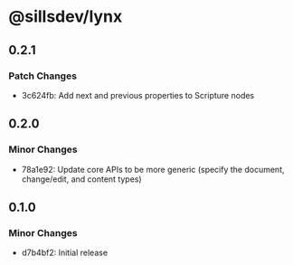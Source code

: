 # @sillsdev/lynx

## 0.2.1

### Patch Changes

- 3c624fb: Add next and previous properties to Scripture nodes

## 0.2.0

### Minor Changes

- 78a1e92: Update core APIs to be more generic (specify the document, change/edit, and content types)

## 0.1.0

### Minor Changes

- d7b4bf2: Initial release
